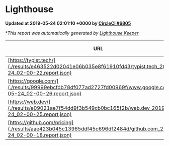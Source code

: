 
# Lighthouse

**Updated at 2019-05-24 02:01:10 +0000 by [CircleCI #6805](https://circleci.com/gh/ItinerisLtd/lighthouse-keeper-example/6805)**

**This report was automatically generated by [Lighthouse Keeper](https://github.com/itinerisltd/lighthouse-keeper)*

| URL | Performance | Accessibility | Best Practices | SEO | PWA | Updated At |
| --- | --- | --- | --- | --- | --- | --- |
| [https://typist.tech/](./results/e463522d02041e06b035e8f61910fd43/typist.tech_2019-05-24_02-00-22.report.json) | 1 |  |  |  |  | 2019-05-24T02:00:22.625Z |
| [https://google.com/](./results/99999ebcfdb78df077ad2727fd00969f/www.google.com_2019-05-24_02-00-26.report.json) | 0.95 | 0.86 | 0.93 | 0.83 | 0.56 | 2019-05-24T02:00:26.898Z |
| [https://web.dev/](./results/e09021ae7f54dd9f3b549cb0bc165f2b/web.dev_2019-05-24_02-00-25.report.json) | 0.93 | 0.9 | 1 | 0.96 | 1 | 2019-05-24T02:00:25.549Z |
| [https://github.com/pricing](./results/aae423b045c13965ddf45c696df2484d/github.com_2019-05-24_02-00-18.report.json) | 0.84 | 0.93 | 0.93 | 0.92 | 0.56 | 2019-05-24T02:00:18.417Z |

